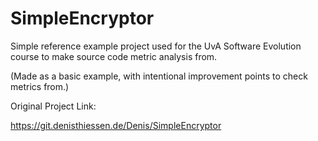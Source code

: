 # SimpleEncryptor

Simple reference example project used for the UvA Software Evolution course to make source code metric analysis from.

(Made as a basic example, with intentional improvement points to check metrics from.)

Original Project Link:

https://git.denisthiessen.de/Denis/SimpleEncryptor